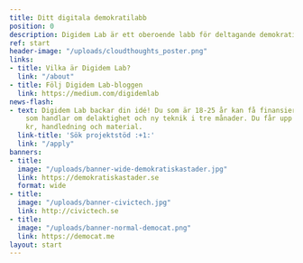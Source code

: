 ```yaml
---
title: Ditt digitala demokratilabb
position: 0
description: Digidem Lab är ett oberoende labb för deltagande demokrati med ny teknik. Vi backar projekt, utvecklar medborgarplattformar, ordnar föreläsningar, workshops och hackathons.
ref: start
header-image: "/uploads/cloudthoughts_poster.png"
links:
- title: Vilka är Digidem Lab?
  link: "/about"
- title: Följ Digidem Lab-bloggen
  link: https://medium.com/digidemlab
news-flash:
- text: Digidem Lab backar din idé! Du som är 18-25 år kan få finansiering för projekt
    som handlar om delaktighet och ny teknik i tre månader. Du får upp till 16 000
    kr, handledning och material.
  link-title: 'Sök projektstöd :+1:'
  link: "/apply"
banners:
- title:
  image: "/uploads/banner-wide-demokratiskastader.jpg"
  link: https://demokratiskastader.se
  format: wide
- title:
  image: "/uploads/banner-civictech.jpg"
  link: http://civictech.se
- title:
  image: "/uploads/banner-normal-democat.png"
  link: https://democat.me
layout: start
---
```

